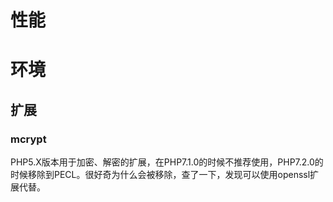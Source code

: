 # 性能

# 环境

## 扩展

### mcrypt

PHP5.X版本用于加密、解密的扩展，在PHP7.1.0的时候不推荐使用，PHP7.2.0的时候移除到PECL。很好奇为什么会被移除，查了一下，发现可以使用openssl扩展代替。